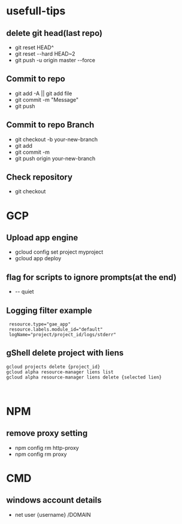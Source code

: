 # usefull-tips


## delete git head(last repo)

- git reset HEAD^
- git reset --hard HEAD~2
- git push -u origin master --force
 
## Commit to repo
- git add -A || git add file
- git commit -m "Message"
- git push

## Commit to repo Branch
- git checkout -b your-new-branch
- git add <files>
- git commit -m <message>
- git push origin your-new-branch

## Check repository

- git checkout 

# GCP
## Upload app engine
- gcloud config set project myproject
- gcloud app deploy

## flag for scripts to ignore prompts(at the end) 
- -- quiet

## Logging filter example
```
 resource.type="gae_app"
 resource.labels.module_id="default"
 logName="project/project_id/logs/stderr" 
```
## gShell delete project with liens
```
gcloud projects delete {project_id} 
gcloud alpha resource-manager liens list
gcloud alpha resource-manager liens delete {selected lien} 



```


# NPM
## remove proxy setting
- npm config rm http-proxy
- npm config rm proxy

# CMD
## windows account details
- net user {username} /DOMAIN

